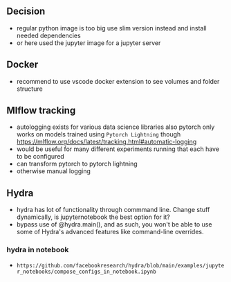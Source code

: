 ## Decision
- regular python image is too big use slim version instead and install needed dependencies
- or here used the jupyter image for a jupyter server

## Docker
- recommend to use vscode docker extension to see volumes and folder structure

## Mlflow tracking
- autologging exists for various data science libraries also pytorch
only works on models trained using `Pytorch Lightning` though
https://mlflow.org/docs/latest/tracking.html#automatic-logging
- would be useful for many different experiments running that each have to be configured
- can transform pytorch to pytorch lightning
- otherwise manual logging

## Hydra
- hydra has lot of functionality through commmand line. Change stuff dynamically, is jupyternotebook the best option for it?
- bypass use of @hydra.main(), and as such, you won't be able to use some of Hydra's advanced features like command-line overrides.
### hydra in notebook
- `https://github.com/facebookresearch/hydra/blob/main/examples/jupyter_notebooks/compose_configs_in_notebook.ipynb`